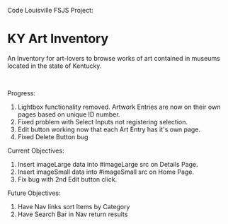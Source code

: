 Code Louisville FSJS Project:
# KY Art Inventory

An Inventory for art-lovers to browse works of art contained in museums located in the state of Kentucky.

<br>

Progress:
1. Lightbox functionality removed. Artwork Entries are now on their own pages based on unique ID number.
2. Fixed problem with Select Inputs not registering selection.
3. Edit button working now that each Art Entry has it's own page.
4. Fixed Delete Button bug

Current Objectives:
1. Insert imageLarge data into #imageLarge src on Details Page.
2. Insert imageSmall data into #imageSmall src on Home Page.
2. Fix bug with 2nd Edit button click.

Future Objectives:
1.	Have Nav links sort Items by Category
2.	Have Search Bar in Nav return results
 